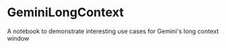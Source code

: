 # GeminiLongContext
A notebook to demonstrate interesting use cases for Gemini's long context window
